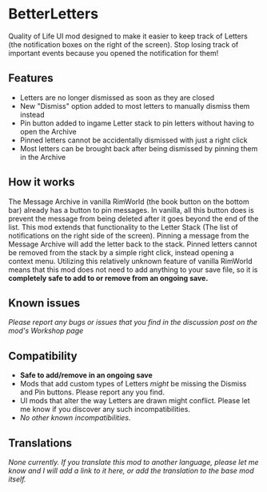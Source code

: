 # BetterLetters
Quality of Life UI mod designed to make it easier to keep track of Letters (the notification boxes on the right of the screen). 
Stop losing track of important events because you opened the notification for them!



## Features
 - Letters are no longer dismissed as soon as they are closed
 - New "Dismiss" option added to most letters to manually dismiss them instead
 - Pin button added to ingame Letter stack to pin letters without having to open the Archive
 - Pinned letters cannot be accidentally dismissed with just a right click
 - Most letters can be brought back after being dismissed by pinning them in the Archive
 
## How it works
The Message Archive in vanilla RimWorld (the book button on the bottom bar) already has a button to pin messages. In vanilla, all this button does is prevent the message from being deleted after it goes beyond the end of the list. This mod extends that functionality to the Letter Stack (The list of notifications on the right side of the screen). Pinning a message from the Message Archive will add the letter back to the stack. Pinned letters cannot be removed from the stack by a simple right click, instead opening a context menu.
Utilizing this relatively unknown feature of vanilla RimWorld means that this mod does not need to add anything to your save file, so it is **completely safe to add to or remove from an ongoing save.**

## Known issues
*Please report any bugs or issues that you find in the discussion post on the mod's Workshop page*
 
## Compatibility
- **Safe to add/remove in an ongoing save**
- Mods that add custom types of Letters *might* be missing the Dismiss and Pin buttons. Please report any you find.
- UI mods that alter the way Letters are drawn might conflict. Please let me know if you discover any such incompatibilities.
- *No other known incompatibilities.*

## Translations
*None currently. If you translate this mod to another language, please let me know and I will add a link to it here, or add the translation to the base mod itself.*
